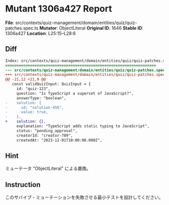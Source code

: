 # Mutant 1306a427 Report

**File**: src/contexts/quiz-management/domain/entities/quiz/quiz-patches.spec.ts
**Mutator**: ObjectLiteral
**Original ID**: 1646
**Stable ID**: 1306a427
**Location**: L25:15–L28:6

## Diff

```diff
Index: src/contexts/quiz-management/domain/entities/quiz/quiz-patches.spec.ts
===================================================================
--- src/contexts/quiz-management/domain/entities/quiz/quiz-patches.spec.ts	original
+++ src/contexts/quiz-management/domain/entities/quiz/quiz-patches.spec.ts	mutated #1646
@@ -21,12 +21,9 @@
   const validQuizInput: QuizInput = {
     id: "quiz-123",
     question: "Is TypeScript a superset of JavaScript?",
     answerType: "boolean",
-    solution: {
-      id: "solution-456",
-      value: true,
-    },
+    solution: {},
     explanation: "TypeScript adds static typing to JavaScript",
     status: "pending_approval",
     creatorId: "creator-789",
     createdAt: "2023-12-01T10:00:00.000Z",
```

## Hint

ミューテータ "ObjectLiteral" による置換。

## Instruction

このサバイブ・ミューテーションを失敗させる最小テストを設計してください。
